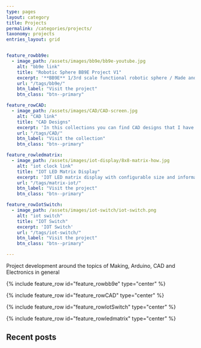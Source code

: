 ```yaml
---
type: pages
layout: category
title: Projects
permalink: /categories/projects/
taxonomy: projects
entries_layout: grid


feature_rowbb9e:
  - image_path: /assets/images/bb9e/bb9e-youtube.jpg
    alt: "bb9e link"
    title: "Robotic Sphere BB9E Project V1"
    excerpt: '**BB9E** 1/3rd scale functional robotic sphere / Made and designed from scratch with custom PCB and 3D Printed parts'
    url: "/tags/bb9e/"
    btn_label: "Visit the project"
    btn_class: "btn--primary"

feature_rowCAD:
  - image_path: /assets/images/CAD/CAD-screen.jpg
    alt: "CAD link"
    title: "CAD Designs"
    excerpt: 'In this collections you can find CAD designs that I have made as concepts or drafts'
    url: "/tags/CAD/"
    btn_label: "Visit the collection"
    btn_class: "btn--primary"

feature_rowledmatrix:
  - image_path: /assets/images/iot-display/8x8-matrix-how.jpg
    alt: "iot clock link"
    title: "IOT LED Matrix Display"
    excerpt: 'IOT LED matrix display with configurable size and information'
    url: "/tags/matrix-iot/"
    btn_label: "Visit the project"
    btn_class: "btn--primary"

feature_rowIotSwitch:
  - image_path: /assets/images/iot-switch/iot-switch.png
    alt: "iot switch"
    title: "IOT Switch"
    excerpt: 'IOT Switch'
    url: "/tags/iot-switch/"
    btn_label: "Visit the project"
    btn_class: "btn--primary"

---
```


Project development around the topics of Making, Arduino, CAD and Electronics in general

{% include feature_row id="feature_rowbb9e" type="center" %}

{% include feature_row id="feature_rowCAD" type="center" %}

{% include feature_row id="feature_rowIotSwitch" type="center" %}

{% include feature_row id="feature_rowledmatrix" type="center" %}



Recent posts
-----